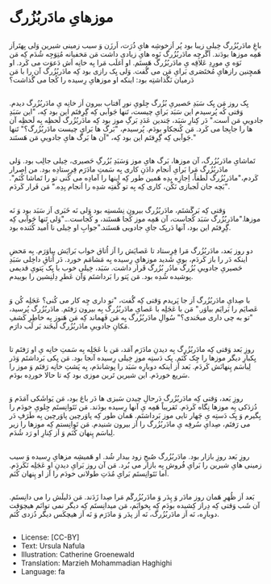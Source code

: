 # موزهایِ مادَربُزُرگ

##
باغِ مادَربُزُرگ خِیلی زیبا بود پُر اَزخوشِه هایِ ذُرَت، اَرزَن وَ سیب زمینی شیرین وَلی بِهتَراَز هَمِه موزها بودَند. اَگَرچِه مادَربُزُرگ نَوِه هایِ زیادی داشت مَن مَخفیانه مُتِوَجِه شُدَم کِه مَن نَوَه یِ مورِدِ عَلاقِه یِ مادَربُزُرگ هَستَم. او اَغلَب مَرا بِه خانِه اَش دَعوَت می کَرد. او هَمچِنین رازهایِ مُختَصَری بَرایِ مَن می گُفت. وَلی یِک رازی بود کِه مادَربُزُرگ آن را با مَن دَرمیان نَگُذاشتِه بود: اینکه او موزهایِ رِسیده را کُجا می گُذاشت؟

##
یِک روز مَن یِک سَبَدِ حَصیریِ بُزُرگ جِلویِ نورِ آفتاب بیرون اَز خانِه یِ مادَربُزُرگ دیدم. وَقتی کُه پُرسیدم این سَبَد بَرایِ چیست، تَنها جَوآبی کِه گِرِفتَم این بود کِه، "این سَبَدِ جادوییِ مَن اَست." دَر کِنارِ سَبَد، چَندین عَدَدِ بَرگِ موز بود کِه مادَربُزُرگ لَحظِه بِه لَحظِه آن ها را جابِجا می کَرد. مَن کُنجکاو بودَم. پُرسیدم، "بَرگ ها بَرایِ چیست مادَربُزُرگ؟" تَنها جَوآبی کِه گِرِفتَم این بود کِه، "آن ها بَرگ هایِ جادوییِ مَن هَستَند."

##
تَماشایِ مادَربُزُرگ، آن موزها، بَرگ هایِ موز وَسَبَدِ بُزُرگِ حَصیری، خِیلی جالِب بود. وَلی مادَربُزُرگ مَرا بَرایِ اَنجام دادَنِ کاری بِه سَمتِ مادَرَم فِرِستادِه بود. من اِصرار کَردم،"مادَربُزُرگ لُطفاً، اِجازِه بِدِه هَمین طور کِه اینها را آمادِه می کُنی تو را تَماشا کُنَم". "بَچه جان لَجبازی نَکُن، کاری کِه بِه تو گُفتِه شدِه را اَنجام بِدِه." مَن فَرار کَردَم.

##
وَقتی کِه بَرگَشتَم، مادَربُزُرگ بیرون نِشَستِه بود وَلی نَه خَبَری اَز سَبَد بود وَ نَه موزها."مادَربُزُرگ سَبَد کُجاست، آن هَمِه موز کُجا هَستَند، و کُجاست..."وَلی تَنها جَوآبی کِه گِرِفتَم این بود، آنها دَریِک جایِ جادویی هَستَند."جوابِ او خِیلی نا اُمید کُنَنده بود.

##
دو روز بَعد، مادَربُزُرگ مَرا فِرِستاد تا عَصایَش را اَز اُتاق خواب بَرایَش بیاوَرَم. بِه مَحضِ اینکه دَر را باز کَردَم، بویِ شَدید موزهایِ رِسیده بِه مَشامَم خورد. دَر اُتاقِ داخِلی سَبَدِ حَصیریِ جادوییِ بُزُرگ مادُر بُزُرگ قَرار داشت. سَبَد، خِیلی خوب با یِک پَتویِ قدیمی پوشیده شُدِه بود. مَن پَتو را بَرداشتَم وَآن عَطرِ دِلنِشین را بوییدم.

##
با صِدایِ مادَربُزُرگ اَز جا پَریدم وَقتی کِه گُفت، "تو داری چِه کار می کُنی؟ عَجَلِه کُن وَ عَصایَم را بَرایَم بیاوَر." مَن با عَجَلِه با عَصایِ مادَربُزُرگ بِه بیرون رَفتَم. مادَربُزُرگ پُرسید، "تو به چی داری میخَندی؟" سُوالِ مادَربُزُرگ بِه مَن فَهماند کِه مَن هَنوز بِه خاطِرِ کَشفِ مَکانِ جادوییِ مادَربُزُرگ لَبخَند بَر لَب دارَم.

##
روزِ بَعد وَقتی کِه مادَربُزُرگ بِه دیدنِ مادَرَم آمَد، مَن با عَجَلِه بِه سَمتِ خانِه یِ او رَفتَم تا یِکبارِ دیگر موزها را چِک کُنَم. یِک دَستِه موزِ خِیلی رِسیده آنجا بود. مَن یِکی بَرداشتَم وَدَر لِباسَم پِنهانَش کَردَم. بَعد اَز اینکه دوبارِه سَبَد را پوشاندَم، بِه پَشتِ خانِه رَفتَم وَ موز را سَریع خوردَم. این شیرین تَرین موزی بود کِه تا حالا خوردِه بودَم.

##
روزِ بَعد، وَقتی کِه مادَربُزُرگ دَرحالِ چیدن سَبزی ها دَر باغ بود، مَن یَواشَکی آمَدَم وَ دُزدَکی بِه موزها نِگاه کَردَم. تَقریباً هَمِه یِ آنها رِسیده بودَند. مَن نَتَوانِستَم جِلویِ خودَم را بِگیرم وَ یِک دَستِه یِ چَهار تایی موز بَرداشتَم. هَمان طور کِه پاوَرچین پاوَرچین بِه طَرَفِ دَر می رَفتَم، صِدایِ سُرفِه یِ مادَربُزُرگ را اَز بیرون شنیدم. مَن تَوانِستم کِه موزها را زیر لِباسَم پِنهان کُنَم وَ اَز کِنارِ او رَد شُدَم.

##
روزِ بَعد روزِ بازار بود. مادَربُزُرگ صُبحِ زود بیدار شُد. او هَمیشِه مزهایِ رِسیده وَ سیب زمینی هایِ شیرین را بَرایِ فُروش بِه بازار می بُرد. مَن آن روز بَرایِ دیدنِ او عَجَلِه نَکَردَم. اَما نَتَوانِستَم بَرایِ مُدَتِ طولانی خودَم را اَز او پِنهان کُنَم.

##
بَعد اَز ظُهرِ هَمان روز مادَر وَ پِدَر وَ مادَربُزُرگَم مَرا صِدا زَدَند. مَن دَلیلَش را می دانِستَم. آن شَب وَقتی کِه دِراز کِشیده بودَم کِه بِخوابَم، مَن میدانِستَم کِه دیگر نمی توانَم هیچوَقت دوبارِه، نَه اَز مادَربُزُرگ، نَه اَز پدَر وَ مادَرَم وَ نَه اَز هیچکَس دیگر دُزدی کُنَم.

##
* License: [CC-BY]
* Text: Ursula Nafula
* Illustration: Catherine Groenewald
* Translation: Marzieh Mohammadian Haghighi
* Language: fa

